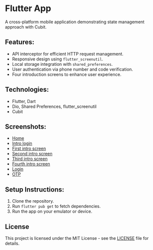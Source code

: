 # Flutter App

A cross-platform mobile application demonstrating state management approach with Cubit.

## Features:
- API interceptor for efficient HTTP request management.
- Responsive design using `flutter_screenutil`.
- Local storage integration with `shared_preferences`.
- User authentication via phone number and code verification.
- Four introduction screens to enhance user experience.

## Technologies:
- Flutter, Dart
- Dio, Shared Preferences, flutter_screenutil
- Cubit

## Screenshots:
- [Home](my_projects_cubit/screenshot/home.jpg)        
- [Intro login](my_projects_cubit/screenshot/introLogin.jpg)
- [First intro screen](my_projects_cubit/screenshot/introScreen1.jpg)       
- [Second intro screen](my_projects_cubit/screenshot/introScreen2.jpg)
- [Third intro screen](my_projects_cubit/screenshot/introScreen3.jpg)       
- [Fourth intro screen](my_projects_cubit/screenshot/introScreen4.jpg)
- [Login](my_projects_cubit/screenshot/login.jpg)
- [OTP](my_projects_cubit/screenshot/otpView.jpg)
 
## Setup Instructions:
1. Clone the repository.
2. Run `flutter pub get` to fetch dependencies.
3. Run the app on your emulator or device.

## License

This project is licensed under the MIT License - see the [LICENSE](my_projects_cubit/license) file for details.
